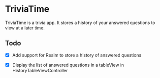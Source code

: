 #  TriviaTime

TriviaTime is a trivia app. It stores a history of your answered questions to view at a later time.

## Todo

- [x] Add support for Realm to store a history of answered questions
- [x] Display the list of answered questions in a tableView in HistoryTableViewController

